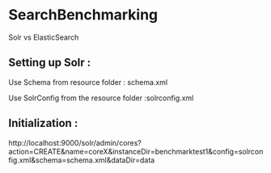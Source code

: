 # SearchBenchmarking
 
 Solr vs ElasticSearch
 
 
## Setting up Solr :
 
Use Schema from resource folder : schema.xml
 
Use SolrConfig from the resource folder :solrconfig.xml
 


## Initialization :

http://localhost:9000/solr/admin/cores?action=CREATE&name=coreX&instanceDir=benchmarktest1&config=solrconfig.xml&schema=schema.xml&dataDir=data
